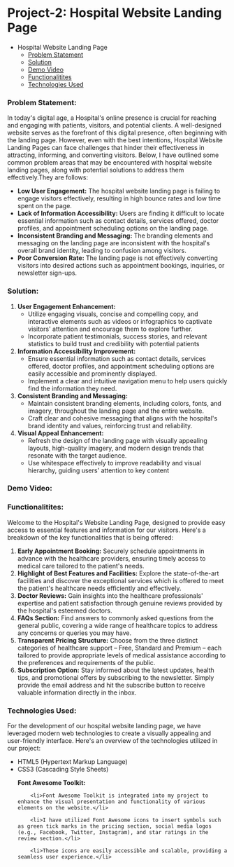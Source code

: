 # Project-2: Hospital Website Landing Page

- Hospital Website Landing Page
    - [Problem Statement](#problem-statement)
    - [Solution](#solution)
    - [Demo Video](#demo-video)
    - [Functionalitites](#functionalies)
    - [Technologies Used](#tech-stack-used)

### Problem Statement:

In today's digital age, a Hospital's online presence is crucial for reaching and engaging with patients, visitors, and potential clients. A well-designed website serves as the forefront of this digital presence, often beginning with the landing page. However, even with the best intentions, Hospital Website Landing Pages can face challenges that hinder their effectiveness in attracting, informing, and converting visitors. Below, I have outlined some common problem areas that may be encountered with hospital website landing pages, along with potential solutions to address them effectively.They are follows: 

* <strong>Low User Engagement:</strong> The hospital website landing page is failing to engage visitors effectively, resulting in high bounce rates and low time spent on the page.
* <strong>Lack of Information Accessibility:</strong> Users are finding it difficult to locate essential information such as contact details, services offered, doctor profiles, and appointment scheduling options on the landing page.
* <strong>Inconsistent Branding and Messaging:</strong> The branding elements and messaging on the landing page are inconsistent with the hospital's overall brand identity, leading to confusion among visitors.
* <strong>Poor Conversion Rate:</strong> The landing page is not effectively converting visitors into desired actions such as appointment bookings, inquiries, or newsletter sign-ups.

### Solution:

<ol>
    <li>
        <strong>User Engagement Enhancement:</strong>
        <ul>
            <li>Utilize engaging visuals, concise and compelling copy, and interactive elements such as videos or infographics to captivate visitors' attention and encourage them to explore further.</li>
            <li>Incorporate patient testimonials, success stories, and relevant statistics to build trust and credibility with potential patients</li>
        </ul>
    </li>
    <li>
        <strong>Information Accessibility Improvement:</strong>
        <ul>
            <li>Ensure essential information such as contact details, services offered, doctor profiles, and appointment scheduling options are easily accessible and prominently displayed.</li>
            <li>Implement a clear and intuitive navigation menu to help users quickly find the information they need.</li>
        </ul>
    </li>
    <li>
        <strong>Consistent Branding and Messaging:</strong>
        <ul>
            <li>Maintain consistent branding elements, including colors, fonts, and imagery, throughout the landing page and the entire website.</li>
            <li>Craft clear and cohesive messaging that aligns with the hospital's brand identity and values, reinforcing trust and reliability.</li>
        </ul>
    </li>
    <li>
        <strong>Visual Appeal Enhancement:</strong>
        <ul>
            <li>Refresh the design of the landing page with visually appealing layouts, high-quality imagery, and modern design trends that resonate with the target audience.</li>
            <li>Use whitespace effectively to improve readability and visual hierarchy, guiding users' attention to key content </li>
        </ul>
    </li>
</ol>

### Demo Video:


### Functionalitites:

Welcome to the Hospital's Website Landing Page, designed to provide easy access to essential features and information for our visitors. Here's a breakdown of the key functionalities that is being offered:

<ol>
    <li>
        <strong>Early Appointment Booking:</strong>
         Securely schedule appointments in advance with the healthcare providers, ensuring timely access to medical care tailored to the patient's needs.
    </li>
    <li>
        <strong>Highlight of Best Features and Facilities:</strong>
         Explore the state-of-the-art facilities and discover the exceptional services which is offered to meet the patient's healthcare needs efficiently and effectively.
    </li>
    <li>
        <strong>Doctor Reviews:</strong>
        Gain insights into the healthcare professionals' expertise and patient satisfaction through genuine reviews provided by the hospital's esteemed doctors.
    </li>
    <li>
        <strong>FAQs Section:</strong>
        Find answers to commonly asked questions from the general public, covering a wide range of healthcare topics to address any concerns or queries you may have.
    </li>
    <li>
        <strong>Transparent Pricing Structure:</strong>
         Choose from the three distinct categories of healthcare support – Free, Standard and Premium – each tailored to provide appropriate levels of medical assistance according to the preferences and requirements of the public.
    </li>
    <li>
        <strong>Subscription Option:</strong>
         Stay informed about the latest updates, health tips, and promotional offers by subscribing to the newsletter. Simply provide the email address and hit the subscribe button to receive valuable information directly in the inbox.
    </li>
</ol>

### Technologies Used:

For the development of our hospital website landing page, we have leveraged modern web technologies to create a visually appealing and user-friendly interface. Here's an overview of the technologies utilized in our project:

* HTML5 (Hypertext Markup Language)
* CSS3 (Cascading Style Sheets)
 <ul>
    <strong>Font Awesome Toolkit:</strong>
    
        <li>Font Awesome Toolkit is integrated into my project to enhance the visual presentation and functionality of various elements on the website.</li>
        
        <li>I have utilized Font Awesome icons to insert symbols such as green tick marks in the pricing section, social media logos (e.g., Facebook, Twitter, Instagram), and star ratings in the review section.</li>

        <li>These icons are easily accessible and scalable, providing a seamless user experience.</li>
</ul>









